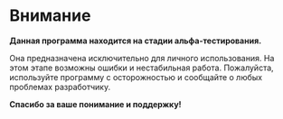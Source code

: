 # Внимание

**Данная программа находится на стадии альфа-тестирования.**

Она предназначена исключительно для личного использования. На этом этапе возможны ошибки и нестабильная работа. Пожалуйста, используйте программу с осторожностью и сообщайте о любых проблемах разработчику.

**Спасибо за ваше понимание и поддержку!**
